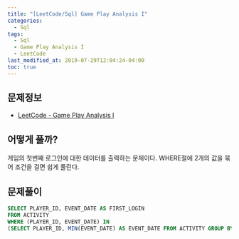 ```yaml
---
title: "[LeetCode/Sql] Game Play Analysis I"
categories: 
  - Sql
tags:
  - Sql
  - Game Play Analysis I
  - LeetCode
last_modified_at: 2019-07-29T12:04:24-04:00
toc: true
---
```


문제정보
-
- [LeetCode - Game Play Analysis I](https://leetcode.com/problems/game-play-analysis-i)

어떻게 풀까?
-
게임의 첫번째 로그인에 대한 데이터를 출력하는 문제이다. WHERE절에 2개의 값을 묶어 조건을 걸면 쉽게 풀린다.

문제풀이
-
~~~sql
SELECT PLAYER_ID, EVENT_DATE AS FIRST_LOGIN
FROM ACTIVITY
WHERE (PLAYER_ID, EVENT_DATE) IN
(SELECT PLAYER_ID, MIN(EVENT_DATE) AS EVENT_DATE FROM ACTIVITY GROUP BY PLAYER_ID);
~~~